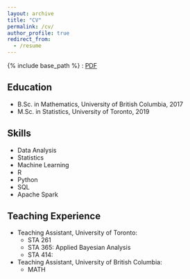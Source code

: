 ```yaml
---
layout: archive
title: "CV"
permalink: /cv/
author_profile: true
redirect_from:
  - /resume
---
```


{% include base_path %} : <a href="https://cyrusmaz.github.io/files/cv.pdf">PDF</a>

## Education
* B.Sc. in Mathematics, University of British Columbia, 2017
* M.Sc. in Statistics, University of Toronto, 2019
## Skills
* Data Analysis
* Statistics
* Machine Learning
* R
* Python
* SQL
* Apache Spark
## Teaching Experience
* Teaching Assistant, University of Toronto:
  * STA 261
  * STA 365: Applied Bayesian Analysis
  * STA 414: 
* Teaching Assistant, University of British Columbia:
  * MATH 
